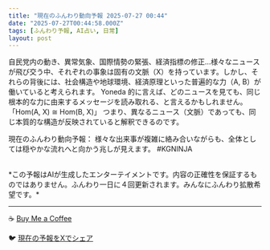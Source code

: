 ```yaml
---
title: "現在のふんわり動向予報 2025-07-27 00:44"
date: "2025-07-27T00:44:58.000Z"
tags: [ふんわり予報, AI占い, 日常]
layout: post
---
```


自民党内の動き、異常気象、国際情勢の緊張、経済指標の修正…様々なニュースが飛び交う中、それぞれの事象は固有の文脈（X）を持っています。しかし、それらの背後には、社会構造や地球環境、経済原理といった普遍的な力（A, B）が働いていると考えられます。  Yoneda 的に言えば、どのニュースを見ても、同じ根本的な力に由来するメッセージを読み取れる、と言えるかもしれません。  「Hom(A, X) ≅ Hom(B, X)」  つまり、異なるニュース（文脈）であっても、同じ本質的な構造が反映されていると解釈できるのです。

現在のふんわり動向予報：
様々な出来事が複雑に絡み合いながらも、全体としては穏やかな流れへと向かう兆しが見えます。 #KGNINJA

<br>
*この予報はAIが生成したエンターテイメントです。内容の正確性を保証するものではありません。ふんわり一日に４回更新されます。みんなにふんわり拡散希望です。*

---
☕️ [Buy Me a Coffee](https://www.buymeacoffee.com/kgninja)

🐦 [現在の予報をXでシェア](https://twitter.com/intent/tweet?text=%E7%8F%BE%E5%9C%A8%E3%81%AE%E3%81%B5%E3%82%93%E3%82%8F%E3%82%8A%E4%BA%88%E5%A0%B1%3A%20%E3%80%8C%E8%87%AA%E6%B0%91%E5%85%9A%E5%86%85%E3%81%AE%E5%8B%95%E3%81%8D%E3%80%81%E7%95%B0%E5%B8%B8%E6%B0%97%E8%B1%A1%E3%80%81%E5%9B%BD%E9%9A%9B%E6%83%85%E5%8B%A2%E3%81%AE%E7%B7%8A%E5%BC%B5%E3%80%81%E7%B5%8C%E6%B8%88%E6%8C%87%E6%A8%99%E3%81%AE%E4%BF%AE%E6%AD%A3%E2%80%A6%E6%A7%98%E3%80%85%E3%81%AA%E3%83%8B%E3%83%A5%E3%83%BC%E3%82%B9%E3%81%8C%E9%A3%9B%E3%81%B3%E4%BA%A4%E3%81%86%E4%B8%AD%E3%80%81%E3%81%9D%E3%82%8C%E3%81%9E%E3%82%8C%E3%81%AE%E4%BA%8B%E8%B1%A1%E3%81%AF%E5%9B%BA%E6%9C%89%E3%81%AE%E6%96%87%E8%84%88%EF%BC%88X%EF%BC%89%E3%82%92%E6%8C%81%E3%81%A3%E3%81%A6%E3%81%84%E3%81%BE%E3%81%99%E3%80%82%E3%80%8D%23KGNINJA%20%E7%B6%9A%E3%81%8D%E3%81%AF%E3%83%96%E3%83%AD%E3%82%B0%E3%81%A7%EF%BC%81%F0%9F%91%87&url=https%3A%2F%2Fkg-ninja.github.io%2FFunwariyoso%2F)
